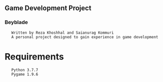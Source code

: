 ## Game Development Project
### Beyblade
       Written by Reza Khoshhal and Saianurag Kommuri
       A personal project designed to gain experience in game development
# Requirements
       Python 3.7.7
       Pygame 1.9.6



